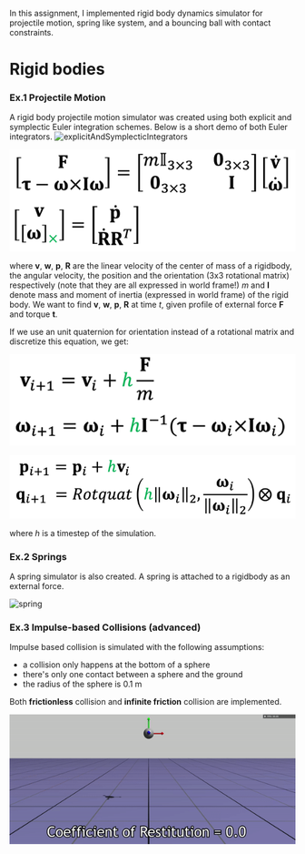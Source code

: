 In this assignment, I implemented rigid body dynamics simulator for projectile motion, spring like system, and a bouncing ball with contact constraints. 

# Rigid bodies 

### Ex.1 Projectile Motion

A rigid body projectile motion simulator was created using both explicit and symplectic Euler integration schemes. Below is a short demo of both Euler integrators.
![explicitAndSymplecticIntegrators](https://user-images.githubusercontent.com/30566358/173825749-7f1694d6-67ee-4edb-bb45-efa60b2c6baa.gif)

![equation: newton-euler equation](imgs/eq-newton-euler.png)

where **v**, **w**, **p**, **R** are the linear velocity of the center of mass of a rigidbody, the angular velocity, the position and the orientation (3x3 rotational matrix) respectively (note that they are all expressed in world frame!) *m* and **I** denote mass and moment of inertia (expressed in world frame) of the rigid body. We want to find **v**, **w**, **p**, **R** at time *t*, given profile of external force **F** and torque **t**. 

If we use an unit quaternion for orientation instead of a rotational matrix and discretize this equation, we get: 

![equation: discretized newton-euler equation](imgs/eq-discrete-velocity.png)

![equation: discretized newton-euler equation](imgs/eq-discrete-pose.png)

where *h* is a timestep of the simulation. 

### Ex.2 Springs

A spring simulator is also created. A spring is attached to a rigidbody as an external force. 

![spring](https://user-images.githubusercontent.com/30566358/173827056-a9b83070-cd00-47ea-a866-97c6d44f5ac2.gif)

### Ex.3 Impulse-based Collisions (advanced)

Impulse based collision is simulated with the following assumptions:

- a collision only happens at the bottom of a sphere 
- there's only one contact between a sphere and the ground
- the radius of the sphere is 0.1 m

Both **frictionless** collision and **infinite friction** collision are implemented.  

![figure: successful implementation of ex4](imgs/ex4.gif)
